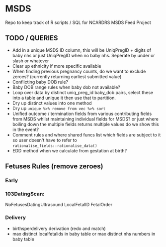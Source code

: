 # MSDS

Repo to keep track of R scripts / SQL for NCARDRS MSDS Feed Project

## TODO / QUERIES
- Add in a unique MSDS ID column, this will be UniqPregID + digits of baby nhs or just UniqPregID when no baby nhs. Seperate by under or slash or whatever
- Clear up ethnicity if more specific available
- When finding previous pregnancy counts, do we want to exclude zeroes? (currently returning earliest submitted value)
- Conflicting baby DOB rule?
- Baby DOB range rules when baby dob not available?
- Loop over data by distinct uniq_preg_id baby_dob pairs, select these into a table and unique it then use that to partition.
- Dry up distinct values into one method
- Dry up `unique %>% remove from vec %>% sort`
- Unified outcome / termination fields from various contributing fields from MSDS whilst maintaining individual fields for MSDS? or just where boiling down the multiple fields returns multiple values do we show this in the event?
- Comment rules and where shared funcs list which fields are subject to it so user doesn't have to refer to `rationalise_fields::rationalise_data()`
- EDD method when we calculate from gestation at birth?

## Fetuses Rules (remove zeroes)
### Early
### 103DatingScan:
NoFetusesDatingUltrasound
LocalFetalID
FetalOrder

### Delivery
- birthsperdelivery derivation (redo and match)
- max distinct localfetalids in baby table or max distinct nhs numbers in baby table

